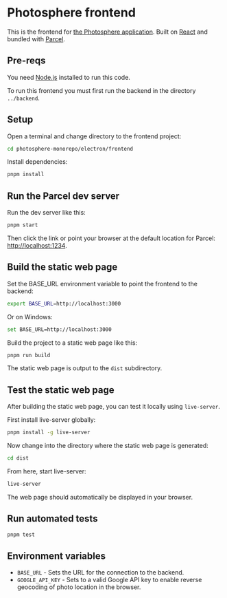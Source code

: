 # Photosphere frontend

This is the frontend for [the Photosphere application](https://rapidfullstackdevelopment.com/example-application). Built on [React](https://reactjs.org/) and bundled with [Parcel](https://parceljs.org/).

## Pre-reqs

You need [Node.js](https://nodejs.org/) installed to run this code.

To run this frontend you must first run the backend in the directory `../backend`.

## Setup

Open a terminal and change directory to the frontend project:

```bash
cd photosphere-monorepo/electron/frontend
```

Install dependencies:

```bash
pnpm install
```

## Run the Parcel dev server

Run the dev server like this:

```bash
pnpm start
```

Then click the link or point your browser at the default location for Parcel: [http://localhost:1234](http://localhost:1234).

## Build the static web page

Set the BASE_URL environment variable to point the frontend to the backend:

```bash
export BASE_URL=http://localhost:3000
```

Or on Windows:

```bash
set BASE_URL=http://localhost:3000
```

Build the project to a static web page like this:

```bash
pnpm run build
```

The static web page is output to the `dist` subdirectory.

## Test the static web page

After building the static web page, you can test it locally using `live-server`.

First install live-server globally:

```bash
pnpm install -g live-server
```

Now change into the directory where the static web page is generated:

```bash
cd dist
```

From here, start live-server:

```bash
live-server
```

The web page should automatically be displayed in your browser.

## Run automated tests

```bash
pnpm test
```

## Environment variables

- `BASE_URL` - Sets the URL for the connection to the backend.
- `GOOGLE_API_KEY` - Sets to a valid Google API key to enable reverse geocoding of photo location in the browser.